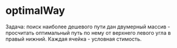 # optimalWay
Задача: поиск наиболее дешевого пути
дан двумерный массив - просчитать оптимальный путь по нему от верхнего левого угла в правый нижний.
Каждая ячейка - условная стимость.


